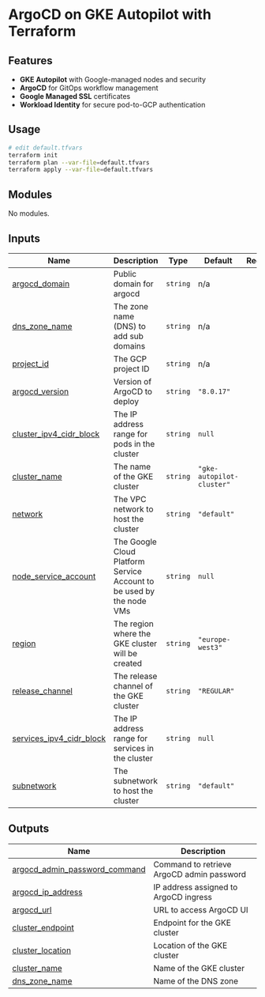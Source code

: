 # ArgoCD on GKE Autopilot with Terraform

## Features

- **GKE Autopilot** with Google-managed nodes and security
- **ArgoCD** for GitOps workflow management
- **Google Managed SSL** certificates
- **Workload Identity** for secure pod-to-GCP authentication

## Usage
```bash
# edit default.tfvars
terraform init
terraform plan --var-file=default.tfvars
terraform apply --var-file=default.tfvars
```

<!-- BEGIN_TF_DOCS -->
## Modules

No modules.

## Inputs

| Name | Description | Type | Default | Required |
|------|-------------|------|---------|:--------:|
| <a name="input_argocd_domain"></a> [argocd\_domain](#input\_argocd\_domain) | Public domain for argocd | `string` | n/a | yes |
| <a name="input_dns_zone_name"></a> [dns\_zone\_name](#input\_dns\_zone\_name) | The zone name (DNS) to add sub domains | `string` | n/a | yes |
| <a name="input_project_id"></a> [project\_id](#input\_project\_id) | The GCP project ID | `string` | n/a | yes |
| <a name="input_argocd_version"></a> [argocd\_version](#input\_argocd\_version) | Version of ArgoCD to deploy | `string` | `"8.0.17"` | no |
| <a name="input_cluster_ipv4_cidr_block"></a> [cluster\_ipv4\_cidr\_block](#input\_cluster\_ipv4\_cidr\_block) | The IP address range for pods in the cluster | `string` | `null` | no |
| <a name="input_cluster_name"></a> [cluster\_name](#input\_cluster\_name) | The name of the GKE cluster | `string` | `"gke-autopilot-cluster"` | no |
| <a name="input_network"></a> [network](#input\_network) | The VPC network to host the cluster | `string` | `"default"` | no |
| <a name="input_node_service_account"></a> [node\_service\_account](#input\_node\_service\_account) | The Google Cloud Platform Service Account to be used by the node VMs | `string` | `null` | no |
| <a name="input_region"></a> [region](#input\_region) | The region where the GKE cluster will be created | `string` | `"europe-west3"` | no |
| <a name="input_release_channel"></a> [release\_channel](#input\_release\_channel) | The release channel of the GKE cluster | `string` | `"REGULAR"` | no |
| <a name="input_services_ipv4_cidr_block"></a> [services\_ipv4\_cidr\_block](#input\_services\_ipv4\_cidr\_block) | The IP address range for services in the cluster | `string` | `null` | no |
| <a name="input_subnetwork"></a> [subnetwork](#input\_subnetwork) | The subnetwork to host the cluster | `string` | `"default"` | no |

## Outputs

| Name | Description |
|------|-------------|
| <a name="output_argocd_admin_password_command"></a> [argocd\_admin\_password\_command](#output\_argocd\_admin\_password\_command) | Command to retrieve ArgoCD admin password |
| <a name="output_argocd_ip_address"></a> [argocd\_ip\_address](#output\_argocd\_ip\_address) | IP address assigned to ArgoCD ingress |
| <a name="output_argocd_url"></a> [argocd\_url](#output\_argocd\_url) | URL to access ArgoCD UI |
| <a name="output_cluster_endpoint"></a> [cluster\_endpoint](#output\_cluster\_endpoint) | Endpoint for the GKE cluster |
| <a name="output_cluster_location"></a> [cluster\_location](#output\_cluster\_location) | Location of the GKE cluster |
| <a name="output_cluster_name"></a> [cluster\_name](#output\_cluster\_name) | Name of the GKE cluster |
| <a name="output_dns_zone_name"></a> [dns\_zone\_name](#output\_dns\_zone\_name) | Name of the DNS zone |
<!-- END_TF_DOCS -->
